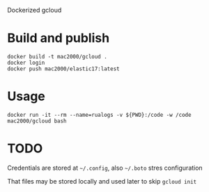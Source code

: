 Dockerized gcloud

# Build and publish

    docker build -t mac2000/gcloud .
    docker login
    docker push mac2000/elastic17:latest

# Usage

    docker run -it --rm --name=rualogs -v ${PWD}:/code -w /code mac2000/gcloud bash

# TODO

Credentials are stored at `~/.config`, also `~/.boto` stres configuration

That files may be stored locally and used later to skip `gcloud init`